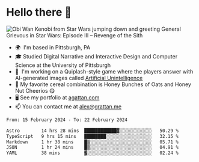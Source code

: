 <!--
**GameDog9988/GameDog9988** is a ✨ _special_ ✨ repository because its `README.md` (this file) appears on your GitHub profile.

Here are some ideas to get you started:

- 🔭 I’m currently working on ...
- 🌱 I’m currently learning ...
- 👯 I’m looking to collaborate on ...
- 🤔 I’m looking for help with ...
- 💬 Ask me about ...
- 📫 How to reach me: ...
- 😄 Pronouns: ...
- ⚡ Fun fact: ...
-->



Hello there 👋
==================================

![Obi Wan Kenobi from Star Wars jumping down and greeting General Grievous in Star Wars: Episode III – Revenge of the Sith](https://github.com/agrattan0820/agrattan0820/assets/51346343/689e56eb-29be-46a5-a079-28ea727b5f7e)


- 🌍  I'm based in Pittsburgh, PA
- 🎓  Studied Digital Narrative and Interactive Design and Computer Science at the University of Pittsburgh
- 👾  I'm working on a Quiplash-style game where the players answer with AI-generated images called [Artificial Unintelligence](https://github.com/agrattan0820/artificial-unintelligence)
- 🥣  My favorite cereal combination is Honey Bunches of Oats and Honey Nut Cheerios 😋
- 🖥️  See my portfolio at [agattan.com](http://agrattan.com/)
- 📫  You can contact me at [alex@grattan.me](mailto:alex@grattan.me)

<!--START_SECTION:waka-->

```txt
From: 15 February 2024 - To: 22 February 2024

Astro        14 hrs 28 mins  ████████████▓░░░░░░░░░░░░   50.29 %
TypeScript   9 hrs 15 mins   ████████░░░░░░░░░░░░░░░░░   32.15 %
Markdown     1 hr 38 mins    █▒░░░░░░░░░░░░░░░░░░░░░░░   05.71 %
JSON         1 hr 24 mins    █▒░░░░░░░░░░░░░░░░░░░░░░░   04.91 %
YAML         38 mins         ▓░░░░░░░░░░░░░░░░░░░░░░░░   02.24 %
```

<!--END_SECTION:waka-->

